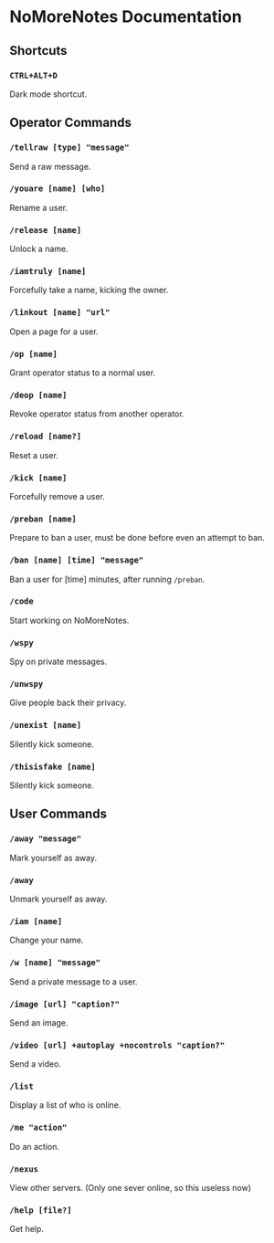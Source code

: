 # NoMoreNotes Documentation
## Shortcuts
### `CTRL+ALT+D`
Dark mode shortcut.
## Operator Commands

### `/tellraw [type] "message"`
Send a raw message.

### `/youare [name] [who]`
Rename a user.

### `/release [name]`
Unlock a name.

### `/iamtruly [name]`
Forcefully take a name, kicking the owner.

### `/linkout [name] "url"`
Open a page for a user.

### `/op [name]`
Grant operator status to a normal user.

### `/deop [name]`
Revoke operator status from another operator.

### `/reload [name?]`
Reset a user.

### `/kick [name]`
Forcefully remove a user.

### `/preban [name]`
Prepare to ban a user, must be done before even an attempt to ban.

### `/ban [name] [time] "message"`
Ban a user for [time] minutes, after running `/preban`.

### `/code`
Start working on NoMoreNotes.

### `/wspy`
Spy on private messages.

### `/unwspy`
Give people back their privacy.

### `/unexist [name]`
Silently kick someone.

### `/thisisfake [name]`
Silently kick someone.

## User Commands

### `/away "message"`
Mark yourself as away.

### `/away`
Unmark yourself as away.

### `/iam [name]`
Change your name.

### `/w [name] "message"`
Send a private message to a user.

### `/image [url] "caption?"`
Send an image.

### `/video [url] +autoplay +nocontrols "caption?"`
Send a video.

### `/list`
Display a list of who is online.

### `/me "action"`
Do an action.

### `/nexus`
View other servers.
(Only one sever online, so this useless now)

### `/help [file?]`
Get help.
